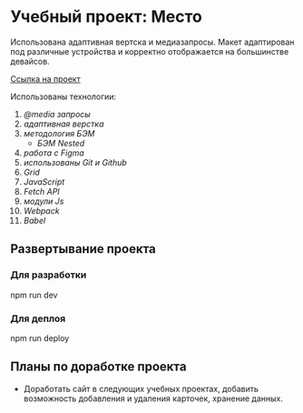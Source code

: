 # Учебный проект: Место

Использована адаптивная вертска и медиазапросы.
Макет адаптирован под различные устройства и корректно отображается на большинстве девайсов.

[Ссылка на проект](https://futurecatf.github.io/mesto/)

Использованы технологии:
1. *@media запросы*
2. *адаптивная верстка*
2. *методология БЭМ*
    * *БЭМ Nested*
3. *работа с Figma*
4. *использованы Git и Github*
5. *Grid*
6. *JavaScript*
7. *Fetch API*
8. *модули Js*
9. *Webpack*
10. *Babel*


## Развертывание проекта

### Для разработки

npm run dev

### Для деплоя

npm run deploy


## Планы по доработке проекта

* Доработать сайт в следующих учебных проектах, добавить возможность добавления и удаления карточек, хранение данных.
